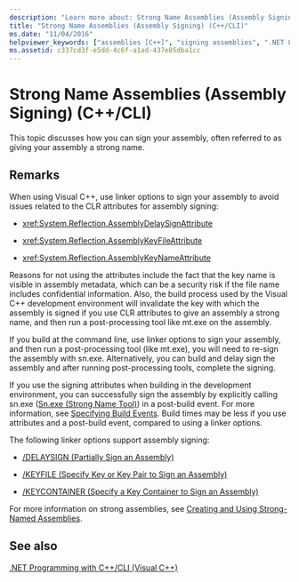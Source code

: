 ```yaml
---
description: "Learn more about: Strong Name Assemblies (Assembly Signing) (C++/CLI)"
title: "Strong Name Assemblies (Assembly Signing) (C++/CLI)"
ms.date: "11/04/2016"
helpviewer_keywords: ["assemblies [C++]", "signing assemblies", ".NET Framework [C++], assembly signing", "assemblies [C++], signing", "linker [C++], assembly signing", "strong-named assemblies [C++]"]
ms.assetid: c337cd3f-e5dd-4c6f-a1ad-437e85dba1cc
---
```

# Strong Name Assemblies (Assembly Signing) (C++/CLI)

This topic discusses how you can sign your assembly, often referred to as giving your assembly a strong name.

## Remarks

When using Visual C++, use linker options to sign your assembly to avoid issues related to the CLR attributes for assembly signing:

- <xref:System.Reflection.AssemblyDelaySignAttribute>

- <xref:System.Reflection.AssemblyKeyFileAttribute>

- <xref:System.Reflection.AssemblyKeyNameAttribute>

Reasons for not using the attributes include the fact that the key name is visible in assembly metadata, which can be a security risk if the file name includes confidential information. Also, the build process used by the Visual C++ development environment will invalidate the key with which the assembly is signed if you use CLR attributes to give an assembly a strong name, and then run a post-processing tool like mt.exe on the assembly.

If you build at the command line, use linker options to sign your assembly, and then run a post-processing tool (like mt.exe), you will need to re-sign the assembly with sn.exe. Alternatively, you can build and delay sign the assembly and after running post-processing tools, complete the signing.

If you use the signing attributes when building in the development environment, you can successfully sign the assembly by explicitly calling sn.exe ([Sn.exe (Strong Name Tool)](/dotnet/framework/tools/sn-exe-strong-name-tool)) in a post-build event. For more information, see [Specifying Build Events](../build/specifying-build-events.md). Build times may be less if you use attributes and a post-build event, compared to using a linker options.

The following linker options support assembly signing:

- [/DELAYSIGN (Partially Sign an Assembly)](../build/reference/delaysign-partially-sign-an-assembly.md)

- [/KEYFILE (Specify Key or Key Pair to Sign an Assembly)](../build/reference/keyfile-specify-key-or-key-pair-to-sign-an-assembly.md)

- [/KEYCONTAINER (Specify a Key Container to Sign an Assembly)](../build/reference/keycontainer-specify-a-key-container-to-sign-an-assembly.md)

For more information on strong assemblies, see [Creating and Using Strong-Named Assemblies](/dotnet/framework/app-domains/create-and-use-strong-named-assemblies).

## See also

[.NET Programming with C++/CLI (Visual C++)](../dotnet/dotnet-programming-with-cpp-cli-visual-cpp.md)

